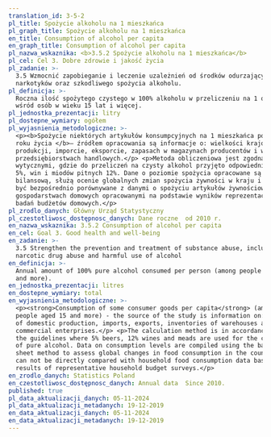```yaml
---
translation_id: 3-5-2
pl_title: Spożycie alkoholu na 1 mieszkańca
pl_graph_title: Spożycie alkoholu na 1 mieszkańca
en_title: Consumption of alcohol per capita
en_graph_title: Consumption of alcohol per capita
pl_nazwa_wskaznika: <b>3.5.2 Spożycie alkoholu na 1 mieszkańca</b>
pl_cel: Cel 3. Dobre zdrowie i jakość życia
pl_zadanie: >-
  3.5 Wzmocnić zapobieganie i leczenie uzależnień od środków odurzających, w tym
  narkotyków oraz szkodliwego spożycia alkoholu.
pl_definicja: >-
  Roczna ilość spożytego czystego w 100% alkoholu w przeliczeniu na 1 osobę
  wśród osób w wieku 15 lat i więcej.
pl_jednostka_prezentacji: litry
pl_dostepne_wymiary: ogółem
pl_wyjasnienia_metodologiczne: >-
  <p><b>Spożycie niektórych artykułów konsumpcyjnych na 1 mieszkańca powyżej 15
  roku życia </b>— źródłem opracowania są informacje o: wielkości krajowej
  produkcji, imporcie, eksporcie, zapasach w magazynach producentów i w
  przedsiębiorstwach handlowych.</p> <p>Metoda obliczeniowa jest zgodna z
  wytycznymi, gdzie do przeliczeń na czysty alkohol przyjęto odpowiednio dla piw
  5%, win i miodów pitnych 12%. Dane o poziomie spożycia opracowane są metodą
  bilansową, służą ocenie globalnych zmian spożycia żywności w kraju i nie mogą
  być bezpośrednio porównywane z danymi o spożyciu artykułów żywnościowych w
  gospodarstwach domowych opracowanymi na podstawie wyników reprezentacyjnych
  badań budżetów domowych.</p>
pl_zrodlo_danych: Główny Urząd Statystyczny
pl_czestotliwosc_dostępnosc_danych: Dane roczne  od 2010 r.
en_nazwa_wskaznika: 3.5.2 Consumption of alcohol per capita
en_cel: Goal 3. Good health and well-being
en_zadanie: >-
  3.5 Strengthen the prevention and treatment of substance abuse, including
  narcotic drug abuse and harmful use of alcohol
en_definicja: >-
  Annual amount of 100% pure alcohol consumed per person (among people aged 15
  and more).
en_jednostka_prezentacji: litres
en_dostepne_wymiary: total
en_wyjasnienia_metodologiczne: >-
  <p><strong>Consumption of some consumer goods per capita</strong> (among
  people aged 15 and more) - the source of the study is information on: the size
  of domestic production, imports, exports, inventories of warehouses and
  commercial enterprises.</p> <p>The calculation method is in accordance with
  the guidelines where 5% beers, 12% wines and meads are used for the conversion
  of pure alcohol. Data on consumption levels are compiled using the balance
  sheet method to assess global changes in food consumption in the country and
  can not be directly compared with household food consumption data based on the
  results of representative household budget surveys.</p>
en_zrodlo_danych: Statistics Poland
en_czestotliwosc_dostępnosc_danych: Annual data  Since 2010.
published: true
pl_data_aktualizacji_danych: 05-11-2024
pl_data_aktualizacji_metadanych: 19-12-2019
en_data_aktualizacji_danych: 05-11-2024
en_data_aktualizacji_metadanych: 19-12-2019
---
```

